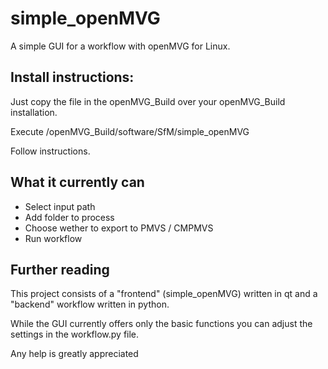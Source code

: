 # simple_openMVG
A simple GUI for a workflow with openMVG for Linux.

## Install instructions:

Just copy the file in the openMVG_Build over your openMVG_Build installation.

Execute /openMVG_Build/software/SfM/simple_openMVG

Follow instructions.

## What it currently can
* Select input path
* Add folder to process
* Choose wether to export to PMVS / CMPMVS
* Run workflow

## Further reading

This project consists of a "frontend" (simple_openMVG) written in qt and a "backend" workflow written in python.

While the GUI currently offers only the basic functions you can adjust the settings in the workflow.py file.

Any help is greatly appreciated
